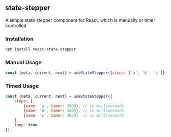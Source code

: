 ## state-stepper

A simple state stepper component for React, which is manually or timer controlled

### Installation

```bash
npm install react-state-stepper
```

### Manual Usage

```jsx
const {meta, current, next} = useStateStepper({steps: ['a', 'b', 'c']});
```

### Timed Usage

```jsx
const {meta, current, next} = useStateStepper({
    steps: [
        {name: 'a', timer: 1000}, // in milliseconds
        {name: 'b', timer: 1500}, // in milliseconds
        {name: 'c', timer: 2000}  // in milliseconds
    ],
    loop: true
});
```
